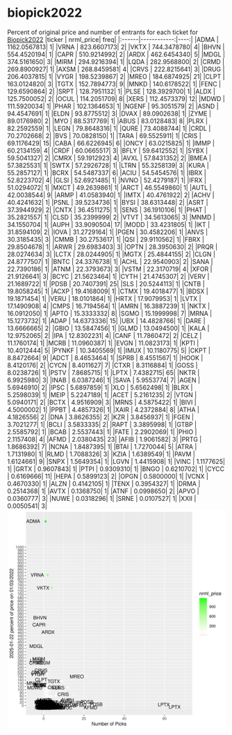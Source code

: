 # biopick2022
Percent of original price and number of entrants for each ticket for [Biopick2022](https://twitter.com/hashtag/Biopick2022)
|ticker |   nrml_price| freq|
|:------|------------:|----:|
|ADMA   | 1162.0567813|    1|
|VRNA   |  823.6607173|    2|
|VKTX   |  744.3478780|    4|
|BHVN   |  554.4520194|    1|
|CAPR   |  510.9214992|    2|
|ARDX   |  462.6454340|    5|
|MDGL   |  374.5161650|    3|
|MIRM   |  294.9216394|    1|
|LQDA   |  282.9568800|    2|
|CRMD   |  269.8900927|    1|
|AXSM   |  268.8459581|    4|
|CRVS   |  222.8215641|    3|
|DRUG   |  206.4037815|    1|
|VYGR   |  198.5239867|    2|
|MREO   |  184.6874925|   21|
|CLPT   |  163.0124820|    3|
|TGTX   |  152.7894773|    9|
|MNKD   |  140.6178522|    1|
|FENC   |  129.6590864|    2|
|SRPT   |  128.7951132|    1|
|PLSE   |  128.3929700|    1|
|ALDX   |  125.7500052|    2|
|OCUL   |  114.2051709|    8|
|XERS   |  112.4573379|   12|
|MDWD   |  111.5920034|    1|
|PHAR   |  102.1364653|    1|
|NGENF  |   95.3051579|    2|
|ASND   |   94.4547691|    1|
|ELDN   |   93.8775512|    3|
|DVAX   |   89.0902638|    1|
|ZYME   |   89.0176980|    2|
|MYO    |   88.5317769|    1|
|ABUS   |   83.0128483|    8|
|PLRX   |   82.2592559|    1|
|LEGN   |   79.8648316|    1|
|QURE   |   73.4088744|    1|
|CRDL   |   70.2702668|    2|
|BVS    |   70.0828150|    1|
|TARA   |   69.5525911|    1|
|CRIS   |   69.1176429|   15|
|CABA   |   66.6226945|    6|
|ONCY   |   63.0215825|    1|
|IMMP   |   60.2134159|    4|
|CRDF   |   60.0665517|    3|
|BFLY   |   59.6412552|    1|
|SYBX   |   59.5041327|    2|
|CMRX   |   59.1912923|    4|
|AVXL   |   57.8431352|    2|
|BMEA   |   57.3825531|    1|
|SWTX   |   57.2926728|    1|
|LTRN   |   55.3258139|    3|
|KURA   |   55.2857127|    1|
|BCRX   |   54.5487337|    6|
|ACIU   |   54.5454576|    1|
|IBRX   |   52.8223702|    4|
|GLSI   |   52.6921485|    1|
|NVNO   |   52.4279187|    1|
|IFRX   |   51.0294072|    1|
|MXCT   |   49.2639861|    1|
|ARCT   |   46.5549860|    1|
|AUTL   |   42.0038544|    9|
|ARMP   |   41.0583940|    1|
|IMTX   |   40.4761922|    2|
|ACHV   |   40.4241632|    1|
|PSNL   |   39.5234736|    1|
|BYSI   |   38.6313448|    2|
|ASRT   |   37.3944929|    2|
|CNTX   |   36.4511275|    1|
|SENS   |   36.1910106|    1|
|PHAT   |   35.2821557|    1|
|CLSD   |   35.2399999|    2|
|VTVT   |   34.5613065|    3|
|MNMD   |   34.1550704|    1|
|AUPH   |   33.9090504|   17|
|MODD   |   33.4231805|    1|
|IKT    |   31.8594109|    2|
|IOVA   |   31.2729164|    1|
|PGEN   |   30.4582206|    1|
|ANVS   |   30.3185435|    3|
|CMMB   |   30.2753617|    1|
|QSI    |   29.9110562|    1|
|FBRX   |   29.8504678|    1|
|ARWR   |   29.6983403|    3|
|OPTN   |   28.3950630|    2|
|PRQR   |   28.0274634|    3|
|LCTX   |   28.0244905|    1|
|MGTX   |   25.4844155|    2|
|CLGN   |   24.8777507|    1|
|BNTC   |   24.3376738|    1|
|ACHL   |   22.9540903|    2|
|SANA   |   22.7390186|    1|
|ATNM   |   22.3793673|    3|
|VSTM   |   22.3170719|    4|
|XFOR   |   21.9126641|    3|
|BCYC   |   21.5623464|    1|
|CYTH   |   21.4745307|    2|
|VERV   |   21.1689722|    1|
|PDSB   |   20.7407391|   25|
|SLS    |   20.5244113|    1|
|CNTB   |   19.8058245|    1|
|ACXP   |   19.4168009|    1|
|CTMX   |   19.4018477|    1|
|BDSX   |   19.1871454|    1|
|VERU   |   18.0101864|    1|
|HRTX   |   17.9079953|    1|
|LVTX   |   17.1490908|    4|
|CMPS   |   16.7194564|    1|
|AMRN   |   16.3887239|    1|
|NKTX   |   16.0912050|    1|
|APTO   |   15.3333332|    8|
|SGMO   |   15.1999998|    7|
|MRNA   |   15.1273732|    1|
|ADAP   |   14.6373336|   15|
|UBX    |   14.4828766|    1|
|DARE   |   13.6666665|    2|
|GBIO   |   13.5847456|    1|
|GLMD   |   13.0494500|    1|
|KALA   |   12.9752065|    2|
|IPA    |   12.8302231|    4|
|CANF   |   11.7860472|    2|
|CELZ   |   11.1760174|    1|
|MCRB   |   11.0960387|    1|
|EVGN   |   11.0823173|    1|
|KPTI   |   10.4012444|    5|
|PYNKF  |   10.3405569|    1|
|IMUX   |   10.1180775|    5|
|CKPT   |    8.8472664|    9|
|ADCT   |    8.4653464|    1|
|SPRB   |    8.4551567|    1|
|HOOK   |    8.4120176|    2|
|CYCN   |    8.4011627|    7|
|CTXR   |    8.3116884|    1|
|GOSS   |    8.0238726|    1|
|PSTV   |    7.8685715|    1|
|LPTX   |    7.4382715|   65|
|NKTR   |    6.9925980|    3|
|INAB   |    6.0387246|    1|
|SAVA   |    5.9553774|    7|
|AGEN   |    5.6946910|    2|
|IPSC   |    5.6897859|    1|
|XLO    |    5.6562498|    1|
|BLRX   |    5.2598039|    1|
|MEIP   |    5.2247189|    1|
|ACET   |    5.2161235|    2|
|VTGN   |    5.0940171|    2|
|BCTX   |    4.9516909|    3|
|MRNS   |    4.5875422|    1|
|BIVI   |    4.5000002|    1|
|PPBT   |    4.4857326|    1|
|XAIR   |    4.2372884|    8|
|ATHA   |    4.1826556|    2|
|DNA    |    3.8626355|    2|
|KZR    |    3.8456937|    1|
|FGEN   |    3.7021277|    1|
|BCLI   |    3.5833335|    2|
|RAPT   |    3.3895998|    1|
|GTBP   |    2.5585792|    1|
|BCAB   |    2.5537443|    1|
|FATE   |    2.2902069|    1|
|PHIO   |    2.1157408|    4|
|AFMD   |    2.0380435|   23|
|AFIB   |    1.9061582|    3|
|PRTG   |    1.8686392|    7|
|NCNA   |    1.8487395|    1|
|BTAI   |    1.7270044|    5|
|ATRA   |    1.7131980|    1|
|RLMD   |    1.7088326|    3|
|KZIA   |    1.6389549|    1|
|PAVM   |    1.6124661|    9|
|SNPX   |    1.5649354|    1|
|LGVN   |    1.4415908|    1|
|VINC   |    1.1177625|    1|
|GRTX   |    0.9607843|    1|
|PTPI   |    0.9309310|    1|
|BNGO   |    0.6210702|    1|
|CYCC   |    0.6169666|   11|
|HEPA   |    0.5899123|    2|
|OPGN   |    0.5800000|    1|
|VCNX   |    0.4670330|    1|
|ALZN   |    0.4142105|    1|
|TENX   |    0.3954327|    1|
|DRMA   |    0.2514368|    1|
|AVTX   |    0.1368750|    1|
|ATNF   |    0.0998650|    2|
|APVO   |    0.0360777|    3|
|NUWE   |    0.0318296|    1|
|SRNE   |    0.0107527|    1|
|XXII   |    0.0050541|    3|
![retvspicks](biopicks.png?raw=true)
